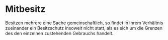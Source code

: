 # Mitbesitz

Besitzen mehrere eine Sache gemeinschaftlich, so findet in ihrem Verhältnis zueinander ein Besitzschutz insoweit nicht statt, als es sich um die Grenzen des den einzelnen zustehenden Gebrauchs handelt. 

